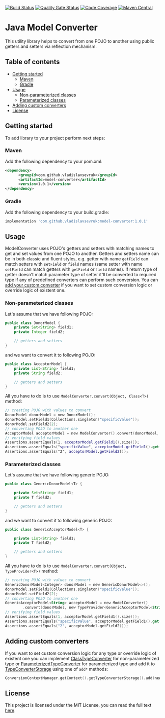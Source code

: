 [![Build Status](https://travis-ci.org/VladislavSevruk/ModelConverter.svg?branch=develop)](https://travis-ci.com/VladislavSevruk/ModelConverter)
[![Quality Gate Status](https://sonarcloud.io/api/project_badges/measure?project=VladislavSevruk_ModelConverter&metric=alert_status)](https://sonarcloud.io/dashboard?id=VladislavSevruk_ModelConverter)
[![Code Coverage](https://sonarcloud.io/api/project_badges/measure?project=VladislavSevruk_ModelConverter&metric=coverage)](https://sonarcloud.io/component_measures?id=VladislavSevruk_ModelConverter&metric=coverage)
[![Maven Central](https://maven-badges.herokuapp.com/maven-central/com.github.vladislavsevruk/model-converter/badge.svg)](https://maven-badges.herokuapp.com/maven-central/com.github.vladislavsevruk/model-converter)

# Java Model Converter
This utility library helps to convert from one POJO to another using public getters and setters via reflection mechanism.

## Table of contents
* [Getting started](#getting-started)
  * [Maven](#maven)
  * [Gradle](#gradle)
* [Usage](#usage)
  * [Non-parameterized classes](#non-parameterized-classes)
  * [Parameterized classes](#parameterized-classes)
* [Adding custom converters](#adding-custom-converters)
* [License](#license)

## Getting started
To add library to your project perform next steps:

### Maven
Add the following dependency to your pom.xml:
```xml
<dependency>
      <groupId>com.github.vladislavsevruk</groupId>
      <artifactId>model-converter</artifactId>
      <version>1.0.1</version>
</dependency>
```
### Gradle
Add the following dependency to your build.gradle:
```groovy
implementation 'com.github.vladislavsevruk:model-converter:1.0.1'
```

## Usage
ModelConverter uses POJO's getters and setters with matching names to get and set values from one POJO to another. 
Getters and setters name can be in both classic and fluent styles, e.g. getter with name ``getField`` can match 
setters with ``setField`` or ``field`` names (same setter with name ``setField`` can match getters with ``getField`` or 
``field`` names). If return type of getter doesn't match parameter type of setter it'll be converted to required type 
if any of predefined converters can perform such conversion. You can [add your custom converter](#adding-custom-converters) 
if you want to set custom conversion logic or override logic of existent one.

### Non-parameterized classes
Let's assume that we have following POJO:
```java
public class DonorModel {
    private Set<String> field1;
    private Integer field2;

    // getters and setters
}
```

and we want to convert it to following POJO:
```java
public class AcceptorModel {
    private List<String> field1;
    private String field2;

    // getters and setters
}
```

All you have to do is to use ``ModelConverter.convert(Object, Class<T>)`` method:
```kotlin
// creating POJO with values to convert
DonorModel donorModel = new DonorModel();
donorModel.setField1(Collections.singleton("specificValue"));
donorModel.setField2(2);
// converting POJO to another one
AcceptorModel acceptorModel = new ModelConverter().convert(donorModel, AcceptorModel.class);
// verifying field values
Assertions.assertEquals(1, acceptorModel.getField1().size());
Assertions.assertEquals("specificValue", acceptorModel.getField1().get(0));
Assertions.assertEquals("2", acceptorModel.getField2());
```

### Parameterized classes
Let's assume that we have following generic POJO:
```java
public class GenericDonorModel<T> {

    private Set<String> field1;
    private T field2;

    // getters and setters
}
```

and we want to convert it to following generic POJO:
```java
public class GenericAcceptorModel<T> {

    private List<String> field1;
    private T field2;

    // getters and setters
}
```

All you have to do is to use ``ModelConverter.convert(Object, TypeProvider<T>)`` method:
```kotlin
// creating POJO with values to convert
GenericDonorModel<Integer> donorModel = new GenericDonorModel<>();
donorModel.setField1(Collections.singleton("specificValue"));
donorModel.setField2(2);
// converting POJO to another one
GenericAcceptorModel<String> acceptorModel = new ModelConverter()
        .convert(donorModel, new TypeProvider<GenericAcceptorModel<String>>() {});
// verifying field values
Assertions.assertEquals(1, acceptorModel.getField1().size());
Assertions.assertEquals("specificValue", acceptorModel.getField1().get(0));
Assertions.assertEquals("2", acceptorModel.getField2());
```

## Adding custom converters
If you want to set custom conversion logic for any type or override logic of existent one you can implement 
[ClassTypeConverter](/src/main/java/com/github/vladislavsevruk/converter/converter/simple/ClassTypeConverter.java) for 
non-parameterized type or 
[ParameterizedTypeConverter](/src/main/java/com/github/vladislavsevruk/converter/converter/parameterized/ParameterizedTypeConverter.java) 
for parameterized type and add it to 
[TypeConverterStorage](/src/main/java/com/github/vladislavsevruk/converter/converter/storage/TypeConverterStorage.java) 
using one of ``add*`` methods:
```kotlin
ConversionContextManager.getContext().getTypeConverterStorage().add(new SomeCustomTypeConverter());
```

## License
This project is licensed under the MIT License, you can read the full text [here](LICENSE).